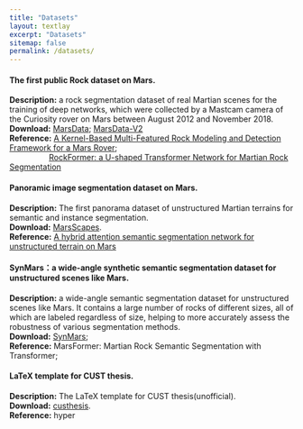 ```yaml
---
title: "Datasets"
layout: textlay
excerpt: "Datasets"
sitemap: false
permalink: /datasets/
---
```


#### <b>The first public Rock dataset on Mars.</b>

<b>Description:</b> a rock segmentation dataset of real Martian scenes for the training of deep networks, which were collected by a Mastcam camera of the Curiosity rover on Mars between August 2012 and November 2018.  
<b>Download:</b> [MarsData](https://github.com/CVIR-Lab/MarsData); [MarsData-V2](https://github.com/CVIR-Lab/MarsData/tree/MarsData-V2)  
<b>Reference:</b> [A Kernel-Based Multi-Featured Rock Modeling and Detection Framework for a Mars Rover](https://doi.org/10.1109/TNNLS.2021.3131206);  
&emsp;&emsp;&emsp;&emsp;&emsp;[RockFormer: a U-shaped Transformer Network for Martian Rock Segmentation](https://doi.org/10.1109/TGRS.2023.3235525)

#### Panoramic image segmentation dataset on Mars.

<b>Description:</b> The first panorama dataset of unstructured Martian terrains for semantic and instance segmentation.  
<b>Download:</b> [MarsScapes](https://github.com/InRobots/MarsScapes).  
<b>Reference:</b> [A hybrid attention semantic segmentation network for unstructured terrain on Mars](https://doi.org/10.1016/j.actaastro.2022.08.002)

#### SynMars：a wide-angle synthetic semantic segmentation dataset for unstructured scenes like Mars.

<b>Description:</b> a wide-angle semantic segmentation dataset for unstructured scenes like Mars. It contains a large number of rocks of different sizes, all of which are labeled regardless of size, helping to more accurately assess the robustness of various segmentation methods.    
<b>Download:</b> [SynMars](https://github.com/CVIR-Lab/SynMars);    
<b>Reference:</b> MarsFormer: Martian Rock Semantic Segmentation with Transformer;  

#### LaTeX template for CUST thesis.

<b>Description:</b> The LaTeX template for CUST thesis(unofficial).  
<b>Download:</b> [custhesis](https://github.com/CVIR-Lab/LaTeX-template-for-CUST-thesis).  
<b>Reference:</b>  hyper
